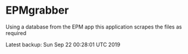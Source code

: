 # EPMgrabber
Using a database from the EPM app this application scrapes the files as required


Latest backup: Sun Sep 22 00:28:01 UTC 2019
